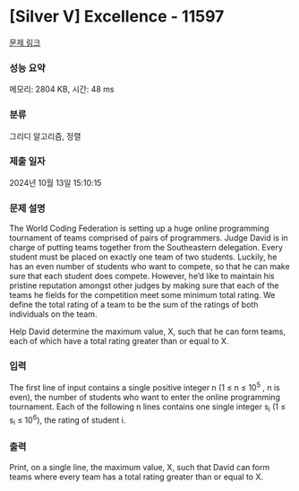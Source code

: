 # [Silver V] Excellence - 11597 

[문제 링크](https://www.acmicpc.net/problem/11597) 

### 성능 요약

메모리: 2804 KB, 시간: 48 ms

### 분류

그리디 알고리즘, 정렬

### 제출 일자

2024년 10월 13일 15:10:15

### 문제 설명

<p>The World Coding Federation is setting up a huge online programming tournament of teams comprised of pairs of programmers. Judge David is in charge of putting teams together from the Southeastern delegation. Every student must be placed on exactly one team of two students. Luckily, he has an even number of students who want to compete, so that he can make sure that each student does compete. However, he’d like to maintain his pristine reputation amongst other judges by making sure that each of the teams he fields for the competition meet some minimum total rating. We define the total rating of a team to be the sum of the ratings of both individuals on the team.</p>

<p>Help David determine the maximum value, X, such that he can form teams, each of which have a total rating greater than or equal to X.</p>

### 입력 

 <p>The first line of input contains a single positive integer n (1 ≤ n ≤ 10<sup>5</sup> , n is even), the number of students who want to enter the online programming tournament. Each of the following n lines contains one single integer s<sub>i</sub> (1 ≤ s<sub>i</sub> ≤ 10<sup>6</sup>), the rating of student i.</p>

### 출력 

 <p>Print, on a single line, the maximum value, X, such that David can form teams where every team has a total rating greater than or equal to X.</p>

